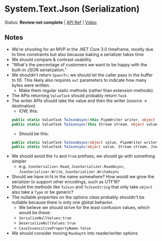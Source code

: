 # System.Text.Json (Serialization)

Status: **Review not complete** | 
[API Ref](https://github.com/dotnet/corefx/issues/34372) |
[Video](https://www.youtube.com/watch?v=I_CNwnkNDNA)

## Notes

* We're shooting for an MVP in the .NET Core 3.0 timeframe, mostly due to
  time constraints but also because baking a serializer takes time
* We should compare & contrast usability
* "What's the percentage of customers we want to be happy with the built-in JSON
  serialization."
* We shouldn't return `Span<T>`; we should let the caller pass in the buffer to
  fill. This likely also requires `out` parameters to indicate how many bytes
  were written.
    - Make them regular static methods (rather than extension methods).
* The APIs returning `ValueTask` should probably return `Task`
* The writer APIs should take the value and then the writer (source -> destination)
    - IOW, this:
    ```C#
    public static ValueTask ToJsonAsync(this PipeWriter writer, object value, JsonConverterOptions options = null, CancellationToken cancellationToken = default);
    public static ValueTask ToJsonsync(this Stream stream, object value, JsonConverterOptions options = null, CancellationToken cancellationToken = default);
    ```
    - Should be this:
    ```C#
    public static ValueTask ToJsonAsync(object value, PipeWriter writer, JsonConverterOptions options = null, CancellationToken cancellationToken = default);
    public static ValueTask ToJsonsync(object value, Stream stream, JsonConverterOptions options = null, CancellationToken cancellationToken = default);
    ```
* We should avoid the `To` and `From` prefixes, we should go with something simpler 
    - e.g. `JsonSerializer.Read`, `JsonSerializer.ReadAsync`, `JsonSerializer.Write`, `JsonSerializer.WriteAsync`
* Should we have `Utf8` in the name somewhere? How would we grow the serializer
  to support other encodings, such as UTF16?
* Should the methods like `ToJson` and `ToJsonString` that only take `object`
  also take a `Type` or be generic?
* The nullable properties on the options class probably shouldn't be nullable
  because there is only one global behavior.
    - We believe we should strive for the least confusion values, which would be
      these:
    - `SerializeNullValues`: `true`
    - `DeserializeNullValues`: `true`
    - `CaseInsensitivePropertyName`: `false`
* We should consider moving `MaxDepth` into reader/writer options